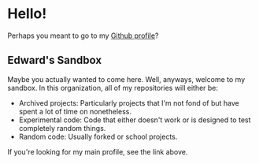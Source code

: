 # Hello!
Perhaps you meant to go to my [Github profile](https://github.com/ewang2002)?

## Edward's Sandbox
Maybe you actually wanted to come here. Well, anyways, welcome to my sandbox. In this organization, all of my repositories will either be:
- Archived projects: Particularly projects that I'm not fond of but have spent a lot of time on nonetheless.
- Experimental code: Code that either doesn't work or is designed to test completely random things.
- Random code: Usually forked or school projects.

If you're looking for my main profile, see the link above.
